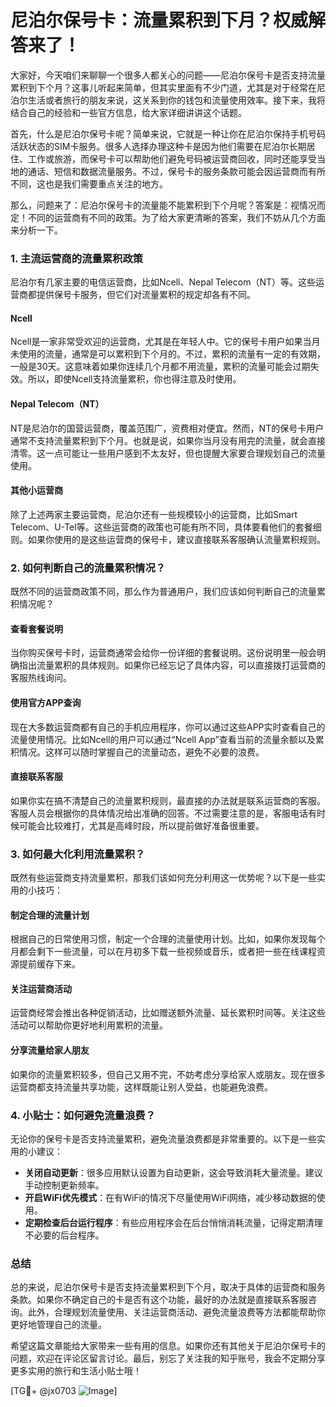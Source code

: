 # 尼泊尔保号卡：流量累积到下月？权威解答来了！

大家好，今天咱们来聊聊一个很多人都关心的问题——尼泊尔保号卡是否支持流量累积到下个月？这事儿听起来简单，但其实里面有不少门道，尤其是对于经常在尼泊尔生活或者旅行的朋友来说，这关系到你的钱包和流量使用效率。接下来，我将结合自己的经验和一些官方信息，给大家详细讲讲这个话题。

首先，什么是尼泊尔保号卡呢？简单来说，它就是一种让你在尼泊尔保持手机号码活跃状态的SIM卡服务。很多人选择办理这种卡是因为他们需要在尼泊尔长期居住、工作或旅游，而保号卡可以帮助他们避免号码被运营商回收，同时还能享受当地的通话、短信和数据流量服务。不过，保号卡的服务条款可能会因运营商而有所不同，这也是我们需要重点关注的地方。

那么，问题来了：尼泊尔保号卡的流量能不能累积到下个月呢？答案是：视情况而定！不同的运营商有不同的政策。为了给大家更清晰的答案，我们不妨从几个方面来分析一下。

### 1. **主流运营商的流量累积政策**

尼泊尔有几家主要的电信运营商，比如Ncell、Nepal Telecom（NT）等。这些运营商都提供保号卡服务，但它们对流量累积的规定却各有不同。

#### Ncell
Ncell是一家非常受欢迎的运营商，尤其是在年轻人中。它的保号卡用户如果当月未使用的流量，通常是可以累积到下个月的。不过，累积的流量有一定的有效期，一般是30天。这意味着如果你连续几个月都不用流量，累积的流量可能会过期失效。所以，即使Ncell支持流量累积，你也得注意及时使用。

#### Nepal Telecom（NT）
NT是尼泊尔的国营运营商，覆盖范围广，资费相对便宜。然而，NT的保号卡用户通常不支持流量累积到下个月。也就是说，如果你当月没有用完的流量，就会直接清零。这一点可能让一些用户感到不太友好，但也提醒大家要合理规划自己的流量使用。

#### 其他小运营商
除了上述两家主要运营商，尼泊尔还有一些规模较小的运营商，比如Smart Telecom、U-Tel等。这些运营商的政策也可能有所不同，具体要看他们的套餐细则。如果你使用的是这些运营商的保号卡，建议直接联系客服确认流量累积规则。

### 2. **如何判断自己的流量累积情况？**

既然不同的运营商政策不同，那么作为普通用户，我们应该如何判断自己的流量累积情况呢？

#### 查看套餐说明
当你购买保号卡时，运营商通常会给你一份详细的套餐说明。这份说明里一般会明确指出流量累积的具体规则。如果你已经忘记了具体内容，可以直接拨打运营商的客服热线询问。

#### 使用官方APP查询
现在大多数运营商都有自己的手机应用程序，你可以通过这些APP实时查看自己的流量使用情况。比如Ncell的用户可以通过“Ncell App”查看当前的流量余额以及累积情况。这样可以随时掌握自己的流量动态，避免不必要的浪费。

#### 直接联系客服
如果你实在搞不清楚自己的流量累积规则，最直接的办法就是联系运营商的客服。客服人员会根据你的具体情况给出准确的回答。不过需要注意的是，客服电话有时候可能会比较难打，尤其是高峰时段，所以提前做好准备很重要。

### 3. **如何最大化利用流量累积？**

既然有些运营商支持流量累积，那我们该如何充分利用这一优势呢？以下是一些实用的小技巧：

#### 制定合理的流量计划
根据自己的日常使用习惯，制定一个合理的流量使用计划。比如，如果你发现每个月都会剩下一些流量，可以在月初多下载一些视频或音乐，或者把一些在线课程资源提前缓存下来。

#### 关注运营商活动
运营商经常会推出各种促销活动，比如赠送额外流量、延长累积时间等。关注这些活动可以帮助你更好地利用累积的流量。

#### 分享流量给家人朋友
如果你的流量累积较多，但自己又用不完，不妨考虑分享给家人或朋友。现在很多运营商都支持流量共享功能，这样既能让别人受益，也能避免浪费。

### 4. **小贴士：如何避免流量浪费？**

无论你的保号卡是否支持流量累积，避免流量浪费都是非常重要的。以下是一些实用的小建议：

- **关闭自动更新**：很多应用默认设置为自动更新，这会导致消耗大量流量。建议手动控制更新频率。
- **开启WiFi优先模式**：在有WiFi的情况下尽量使用WiFi网络，减少移动数据的使用。
- **定期检查后台运行程序**：有些应用程序会在后台悄悄消耗流量，记得定期清理不必要的后台程序。

### 总结

总的来说，尼泊尔保号卡是否支持流量累积到下个月，取决于具体的运营商和服务条款。如果你不确定自己的卡是否有这个功能，最好的办法就是直接联系客服咨询。此外，合理规划流量使用、关注运营商活动、避免流量浪费等方法都能帮助你更好地管理自己的流量。

希望这篇文章能给大家带来一些有用的信息。如果你还有其他关于尼泊尔保号卡的问题，欢迎在评论区留言讨论。最后，别忘了关注我的知乎账号，我会不定期分享更多实用的旅行和生活小贴士哦！

[TG💪+ @jx0703 ![Image](https://github.com/user-attachments/assets/dbca1d08-cadb-493c-b0ec-ad6f7a83f270)]